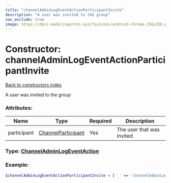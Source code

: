 ```yaml
---
title: "channelAdminLogEventActionParticipantInvite"
description: "A user was invited to the group"
nav_exclude: true
image: https://docs.madelineproto.xyz/favicons/android-chrome-256x256.png
---
```

# Constructor: channelAdminLogEventActionParticipantInvite  
[Back to constructors index](/API_docs/constructors/index.html)



A user was invited to the group

### Attributes:

| Name     |    Type       | Required | Description |
|----------|---------------|----------|-------------|
|participant|[ChannelParticipant](/API_docs/types/ChannelParticipant.html) | Yes|The user that was invited|



### Type: [ChannelAdminLogEventAction](/API_docs/types/ChannelAdminLogEventAction.html)


### Example:

```php
$channelAdminLogEventActionParticipantInvite = ['_' => 'channelAdminLogEventActionParticipantInvite', 'participant' => ChannelParticipant];
```  

